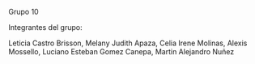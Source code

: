 Grupo 10

Integrantes del grupo:

Leticia Castro Brisson, Melany Judith Apaza, Celia Irene Molinas, Alexis Mossello, Luciano Esteban Gomez Canepa, Martin Alejandro Nuñez
